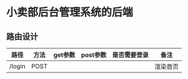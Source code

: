 # 小卖部后台管理系统的后端

## 路由设计
| 路径       |  方法 | get参数        | post参数           | 是否需要登录 | 备注    |
| ----       | ---- | ----           | ----              | ----       | ----    |
| /login     | POST |                |                   |            | 渲染首页 |